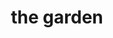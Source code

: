 ---
layout: index
title: the garden
color: "#222222"
description: |
  [details what is this?

  i've never been a huge fan of social media. it is powerful, and an incredible force for good, but _man_ things with infinite scroll aren't great for my brain.

  and my art follows my stream of consciousness. sometimes that takes the form of poetry. or song. or spoken word, or rhetoric, the odd book or video.

  the way we're taught to market runs against the way i create. i often have no idea where particular pieces are leading me until i've arrived; and if i wait until i know where i've gotten to start giving you directions, i'll never release anything (which has been my curse for years).

  so instead, this website is my garden. as i create new pieces, they'll be published here immediately. once i figure out where it's going, i create a [project](/projects) to start harvesting the work. once it's ready to release, it's released — no muss, no fuss.
  ]
eleventyExcludeFromCollections: false
featured: []
permalink: "garden/{% if pagination.pageNumber > 0 %}{{ pagination.pageNumber }}/{% endif %}index.html"
pagination:
  data: collections.posts
  size: 10
  reverse: true
  alias: posts
---